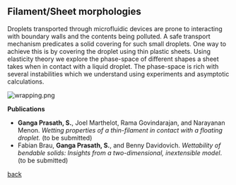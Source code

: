 ## Filament/Sheet morphologies

Droplets transported through microfluidic devices are prone to interacting with boundary walls and the contents being polluted. A safe transport mechanism predicates a solid covering for such small droplets. One way to achieve this is by covering the droplet using thin plastic sheets. Using elasticity theory we explore the phase-space of different shapes a sheet takes when in contact with a liquid droplet. The phase-space is rich with several instabilities which we understand using experiments and asymptotic calculations.

![wrapping.png]({{site.baseurl}}/wrapping.png)

**Publications**
*  **Ganga Prasath, S.**, Joel Marthelot, Rama Govindarajan, and Narayanan Menon. _Wetting properties of a thin-filament in contact with a floating droplet._ (to be submitted)
*  Fabian Brau, **Ganga Prasath, S.**, and Benny Davidovich. _Wettability of bendable solids:
Insights from a two-dimensional, inextensible model_. (to be submitted)

[back](./research)
